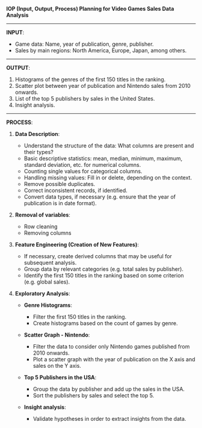 **IOP (Input, Output, Process) Planning for Video Games Sales Data Analysis**

---

**INPUT**:
- Game data: Name, year of publication, genre, publisher.
- Sales by main regions: North America, Europe, Japan, among others.

---

**OUTPUT**:

1. Histograms of the genres of the first 150 titles in the ranking.
2. Scatter plot between year of publication and Nintendo sales from 2010 onwards.
3. List of the top 5 publishers by sales in the United States.
4. Insight analysis.

---

**PROCESS**:

1. **Data Description**:
    - Understand the structure of the data: What columns are present and their types?
    - Basic descriptive statistics: mean, median, minimum, maximum, standard deviation, etc. for numerical columns.
    - Counting single values for categorical columns.
    - Handling missing values: Fill in or delete, depending on the context.
    - Remove possible duplicates.
    - Correct inconsistent records, if identified.
    - Convert data types, if necessary (e.g. ensure that the year of publication is in date format).

2. **Removal of variables**:
    - Row cleaning
    - Removing columns

3. **Feature Engineering (Creation of New Features)**:
    - If necessary, create derived columns that may be useful for subsequent analysis.
    - Group data by relevant categories (e.g. total sales by publisher).
    - Identify the first 150 titles in the ranking based on some criterion (e.g. global sales).

4. **Exploratory Analysis**:
    - **Genre Histograms**:
        - Filter the first 150 titles in the ranking.
        - Create histograms based on the count of games by genre.

    - **Scatter Graph - Nintendo**:
        - Filter the data to consider only Nintendo games published from 2010 onwards.
        - Plot a scatter graph with the year of publication on the X axis and sales on the Y axis.

    - **Top 5 Publishers in the USA**:
        - Group the data by publisher and add up the sales in the USA.
        - Sort the publishers by sales and select the top 5.

    - **Insight analysis**:
        - Validate hypotheses in order to extract insights from the data.
